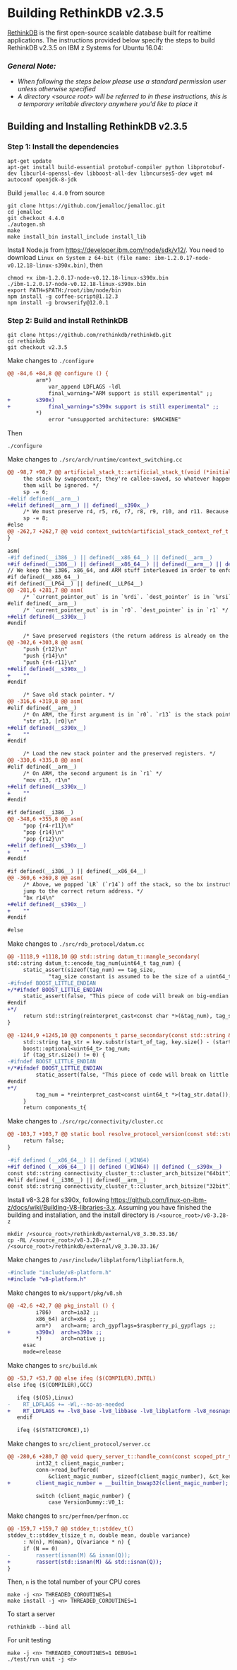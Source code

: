 <!---PACKAGE:rethinkDB--->
<!---DISTRO:Ubuntu 16.04--->

# Building RethinkDB v2.3.5

[RethinkDB](https://www.rethinkdb.com/) is the first open-source scalable database built for realtime applications. The instructions provided below specify the steps to build RethinkDB v2.3.5 on IBM z Systems for Ubuntu 16.04:

### _**General Note:**_
* _When following the steps below please use a standard permission user unless otherwise specified_
* _A directory \<source root\> will be referred to in these instructions, this is a temporary writable directory anywhere you'd like to place it_

## Building and Installing RethinkDB v2.3.5

### Step 1: Install the dependencies
```
apt-get update
apt-get install build-essential protobuf-compiler python libprotobuf-dev libcurl4-openssl-dev libboost-all-dev libncurses5-dev wget m4 autoconf openjdk-8-jdk
```

Build `jemalloc 4.4.0` from source
```
git clone https://github.com/jemalloc/jemalloc.git
cd jemalloc
git checkout 4.4.0
./autogen.sh
make
make install_bin install_include install_lib
```

Install Node.js from https://developer.ibm.com/node/sdk/v12/. You need to download `Linux on System z 64-bit (file name: ibm-1.2.0.17-node-v0.12.18-linux-s390x.bin)`, then
```
chmod +x ibm-1.2.0.17-node-v0.12.18-linux-s390x.bin
./ibm-1.2.0.17-node-v0.12.18-linux-s390x.bin
export PATH=$PATH:/root/ibm/node/bin
npm install -g coffee-script@1.12.3
npm install -g browserify@12.0.1
```

### Step 2: Build and install RethinkDB
```
git clone https://github.com/rethinkdb/rethinkdb.git
cd rethinkdb
git checkout v2.3.5
```

Make changes to `./configure`
```diff
@@ -84,6 +84,8 @@ configure () {
         arm*)
             var_append LDFLAGS -ldl
             final_warning="ARM support is still experimental" ;;
+        s390x)
+            final_warning="s390x support is still experimental" ;;
         *)
             error "unsupported architecture: $MACHINE"
```

Then
```
./configure
```

Make changes to `./src/arch/runtime/context_switching.cc`
```diff
@@ -98,7 +98,7 @@ artificial_stack_t::artificial_stack_t(void (*initial_fun)(void), size_t _stack_
     the stack by swapcontext; they're callee-saved, so whatever happens to be in
     them will be ignored. */
     sp -= 6;
-#elif defined(__arm__)
+#elif defined(__arm__) || defined(__s390x__)
     /* We must preserve r4, r5, r6, r7, r8, r9, r10, and r11. Because we have to store the LR (r14) in swapcontext as well, we also store r12 in swapcontext to keep the stack double-word-aligned. However, we already accounted for both of those by decrementing sp twice above (once for r14 and once for r12, say). */
     sp -= 8;
#else
@@ -262,7 +262,7 @@ void context_switch(artificial_stack_context_ref_t *current_context_out, artific
}

asm(
-#if defined(__i386__) || defined(__x86_64__) || defined(__arm__)
+#if defined(__i386__) || defined(__x86_64__) || defined(__arm__) || defined(__s390x__)
// We keep the i386, x86_64, and ARM stuff interleaved in order to enforce commonality.
#if defined(__x86_64__)
#if defined(__LP64__) || defined(__LLP64__)
@@ -281,6 +281,7 @@ asm(
     /* `current_pointer_out` is in `%rdi`. `dest_pointer` is in `%rsi`. */
#elif defined(__arm__)
     /* `current_pointer_out` is in `r0`. `dest_pointer` is in `r1` */
+#elif defined(__s390x__)
#endif

     /* Save preserved registers (the return address is already on the stack). */
@@ -302,6 +303,8 @@ asm(
     "push {r12}\n"
     "push {r14}\n"
     "push {r4-r11}\n"
+#elif defined(__s390x__)
+    ""
#endif

     /* Save old stack pointer. */
@@ -316,6 +319,8 @@ asm(
#elif defined(__arm__)
     /* On ARM, the first argument is in `r0`. `r13` is the stack pointer. */
     "str r13, [r0]\n"
+#elif defined(__s390x__)
+    ""
#endif

     /* Load the new stack pointer and the preserved registers. */
@@ -330,6 +335,8 @@ asm(
#elif defined(__arm__)
     /* On ARM, the second argument is in `r1` */
     "mov r13, r1\n"
+#elif defined(__s390x__)
+    ""
#endif

#if defined(__i386__)
@@ -348,6 +355,8 @@ asm(
     "pop {r4-r11}\n"
     "pop {r14}\n"
     "pop {r12}\n"
+#elif defined(__s390x__)
+    ""
#endif

#if defined(__i386__) || defined(__x86_64__)
@@ -360,6 +369,8 @@ asm(
     /* Above, we popped `LR` (`r14`) off the stack, so the bx instruction will
     jump to the correct return address. */
     "bx r14\n"
+#elif defined(__s390x__)
+    ""
#endif

#else
```

Make changes to `./src/rdb_protocol/datum.cc`
```diff
@@ -1118,9 +1118,10 @@ std::string datum_t::mangle_secondary(
std::string datum_t::encode_tag_num(uint64_t tag_num) {
     static_assert(sizeof(tag_num) == tag_size,
             "tag_size constant is assumed to be the size of a uint64_t.");
-#ifndef BOOST_LITTLE_ENDIAN
+/*#ifndef BOOST_LITTLE_ENDIAN
     static_assert(false, "This piece of code will break on big-endian systems.");
#endif
+*/
     return std::string(reinterpret_cast<const char *>(&tag_num), tag_size);
}

@@ -1244,9 +1245,10 @@ components_t parse_secondary(const std::string &key) THROWS_NOTHING {
     std::string tag_str = key.substr(start_of_tag, key.size() - (start_of_tag + 2));
     boost::optional<uint64_t> tag_num;
     if (tag_str.size() != 0) {
-#ifndef BOOST_LITTLE_ENDIAN
+/*#ifndef BOOST_LITTLE_ENDIAN
         static_assert(false, "This piece of code will break on little endian systems.");
#endif
+*/
         tag_num = *reinterpret_cast<const uint64_t *>(tag_str.data());
     }
     return components_t{
```

Make changes to `./src/rpc/connectivity/cluster.cc`
```diff
@@ -103,7 +103,7 @@ static bool resolve_protocol_version(const std::string &remote_version_string,
     return false;
}

-#if defined (__x86_64__) || defined (_WIN64)
+#if defined (__x86_64__) || defined (_WIN64) || defined (__s390x__)
const std::string connectivity_cluster_t::cluster_arch_bitsize("64bit");
#elif defined (__i386__) || defined(__arm__)
const std::string connectivity_cluster_t::cluster_arch_bitsize("32bit");
```

Install v8-3.28 for s390x, following https://github.com/linux-on-ibm-z/docs/wiki/Building-V8-libraries-3.x. Assuming you have finished the building and installation, and the install directory is `/<source_root>/v8-3.28-z`
```
mkdir /<source_root>/rethinkdb/external/v8_3.30.33.16/
cp -RL /<source_root>/v8-3.28-z/* /<source_root>/rethinkdb/external/v8_3.30.33.16/
```

Make changes to `/usr/include/libplatform/libpliatform.h`,
```diff
-#include "include/v8-platform.h"
+#include "v8-platform.h"
```

Make changes to `mk/support/pkg/v8.sh`
```diff
@@ -42,6 +42,7 @@ pkg_install () {
         i?86)   arch=ia32 ;;
         x86_64) arch=x64 ;;
         arm*)   arch=arm; arch_gypflags=$raspberry_pi_gypflags ;;
+        s390x)  arch=s390x ;;
         *)      arch=native ;;
     esac
     mode=release

```

Make changes to `src/build.mk`
```diff
@@ -53,7 +53,7 @@ else ifeq ($(COMPILER),INTEL)
else ifeq ($(COMPILER),GCC)

   ifeq ($(OS),Linux)
-    RT_LDFLAGS += -Wl,--no-as-needed
+    RT_LDFLAGS += -lv8_base -lv8_libbase -lv8_libplatform -lv8_nosnapshot -lv8_snapshot -licui18n -licuuc -ldl -Wl,--no-as-needed
   endif

   ifeq ($(STATICFORCE),1)
```

Make changes to `src/client_protocol/server.cc`
```diff
@@ -280,6 +280,7 @@ void query_server_t::handle_conn(const scoped_ptr_t<tcp_conn_descriptor_t> &ncon
         int32_t client_magic_number;
         conn->read_buffered(
             &client_magic_number, sizeof(client_magic_number), &ct_keepalive);
+        client_magic_number = __builtin_bswap32(client_magic_number);

         switch (client_magic_number) {
             case VersionDummy::V0_1:
```

Make changes to `src/perfmon/perfmon.cc`
```diff
@@ -159,7 +159,7 @@ stddev_t::stddev_t()
stddev_t::stddev_t(size_t n, double mean, double variance)
     : N(n), M(mean), Q(variance * n) {
     if (N == 0)
-        rassert(isnan(M) && isnan(Q));
+        rassert(std::isnan(M) && std::isnan(Q));
}
```

Then, `n` is the total number of your CPU cores
```
make -j <n> THREADED_COROUTINES=1
make install -j <n> THREADED_COROUTINES=1
```

To start a server
```
rethinkdb --bind all
```

For unit testing
```
make -j <n> THREADED_COROUTINES=1 DEBUG=1
./test/run unit -j <n>
```
 